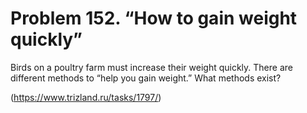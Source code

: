 # Problem 152. “How to gain weight quickly”

Birds on a poultry farm must increase their weight quickly. There are different methods to “help you gain weight.” What methods exist?

(https://www.trizland.ru/tasks/1797/)